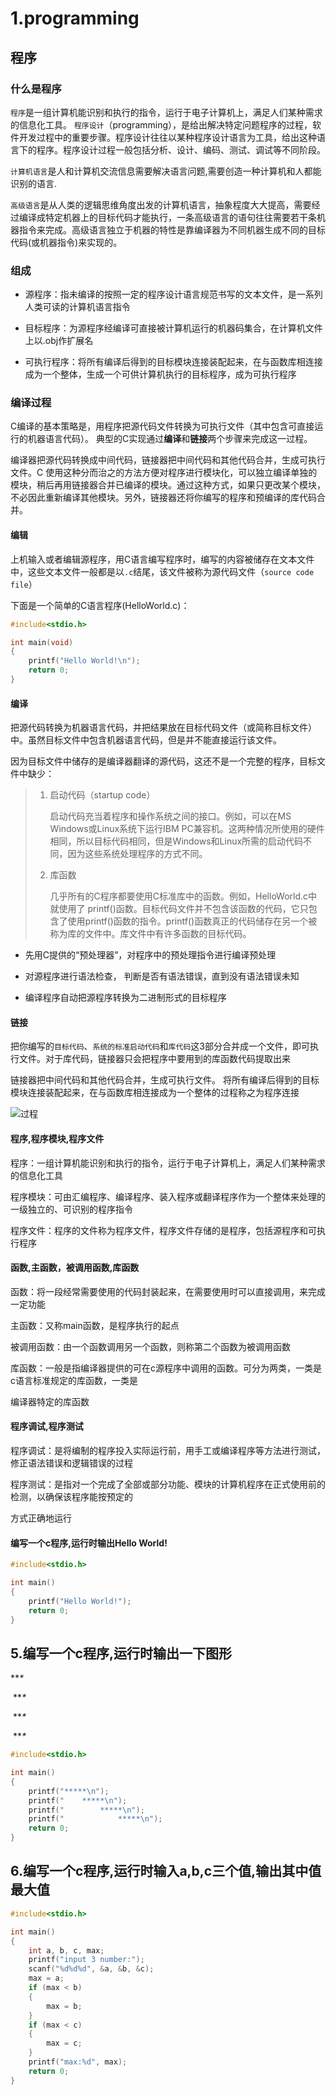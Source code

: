 # 1.programming

## 程序

### 什么是程序

`程序`是一组计算机能识别和执行的指令，运行于电子计算机上，满足人们某种需求的信息化工具。 `程序设计`（programming），是给出解决特定问题程序的过程，软件开发过程中的重要步骤。程序设计往往以某种程序设计语言为工具，给出这种语言下的程序。程序设计过程一般包括分析、设计、编码、测试、调试等不同阶段。

`计算机语言`是人和计算机交流信息需要解决语言问题,需要创造一种计算机和人都能识别的语言.

`高级语言`是从人类的逻辑思维角度出发的计算机语言，抽象程度大大提高，需要经过编译成特定机器上的目标代码才能执行，一条高级语言的语句往往需要若干条机器指令来完成。高级语言独立于机器的特性是靠编译器为不同机器生成不同的目标代码\(或机器指令\)来实现的。

### 组成

- 源程序：指未编译的按照一定的程序设计语言规范书写的文本文件，是一系列人类可读的计算机语言指令

- 目标程序：为源程序经编译可直接被计算机运行的机器码集合，在计算机文件上以.obj作扩展名

- 可执行程序：将所有编译后得到的目标模块连接装配起来，在与函数库相连接成为一个整体，生成一个可供计算机执行的目标程序，成为可执行程序

### 编译过程

C编译的基本策略是，用程序把源代码文件转换为可执行文件（其中包含可直接运行的机器语言代码）。
典型的C实现通过**编译**和**链接**两个步骤来完成这一过程。

编译器把源代码转换成中间代码，链接器把中间代码和其他代码合并，生成可执行文件。C 使用这种分而治之的方法方便对程序进行模块化，可以独立编译单独的模块，稍后再用链接器合并已编译的模块。通过这种方式，如果只更改某个模块，不必因此重新编译其他模块。另外，链接器还将你编写的程序和预编译的库代码合并。

#### 编辑

上机输入或者编辑源程序，用C语言编写程序时，编写的内容被储存在文本文件中，这些文本文件一般都是以`.c`结尾，该文件被称为源代码文件（`source code file`）

下面是一个简单的C语言程序(HelloWorld.c)：

```c
#include<stdio.h>

int main(void)
{
    printf("Hello World!\n");
    return 0;
}
```

#### 编译

把源代码转换为机器语言代码，并把结果放在目标代码文件（或简称目标文件）中。虽然目标文件中包含机器语言代码，但是并不能直接运行该文件。

因为目标文件中储存的是编译器翻译的源代码，这还不是一个完整的程序，目标文件中缺少：

> 1. 启动代码（startup code）
>
>       启动代码充当着程序和操作系统之间的接口。例如，可以在MS Windows或Linux系统下运行IBM PC兼容机。这两种情况所使用的硬件相同，所以目标代码相同，但是Windows和Linux所需的启动代码不同，因为这些系统处理程序的方式不同。
> 2. 库函数
>
>       几乎所有的C程序都要使用C标准库中的函数。例如，HelloWorld.c中就使用了 printf()函数。目标代码文件并不包含该函数的代码，它只包含了使用printf()函数的指令。printf()函数真正的代码储存在另一个被称为库的文件中。库文件中有许多函数的目标代码。


* 先用C提供的“预处理器”，对程序中的预处理指令进行编译预处理

* 对源程序进行语法检查， 判断是否有语法错误，直到没有语法错误未知

* 编译程序自动把源程序转换为二进制形式的目标程序

#### 链接

把你编写的`目标代码`、`系统的标准启动代码`和`库代码`这3部分合并成一个文件，即可执行文件。对于库代码，链接器只会把程序中要用到的库函数代码提取出来

链接器把中间代码和其他代码合并，生成可执行文件。
将所有编译后得到的目标模块连接装配起来，在与函数库相连接成为一个整体的过程称之为程序连接

![过程](assets/image/1.jpeg)

#### 程序,程序模块,程序文件

程序：一组计算机能识别和执行的指令，运行于电子计算机上，满足人们某种需求的信息化工具

程序模块：可由汇编程序、编译程序、装入程序或翻译程序作为一个整体来处理的一级独立的、可识别的程序指令

程序文件：程序的文件称为程序文件，程序文件存储的是程序，包括源程序和可执行程序

#### 函数,主函数，被调用函数,库函数

函数：将一段经常需要使用的代码封装起来，在需要使用时可以直接调用，来完成一定功能

主函数：又称main函数，是程序执行的起点

被调用函数：由一个函数调用另一个函数，则称第二个函数为被调用函数

库函数：一般是指编译器提供的可在c源程序中调用的函数。可分为两类，一类是c语言标准规定的库函数，一类是

编译器特定的库函数

#### 程序调试,程序测试

程序调试：是将编制的程序投入实际运行前，用手工或编译程序等方法进行测试，修正语法错误和逻辑错误的过程

程序测试：是指对一个完成了全部或部分功能、模块的计算机程序在正式使用前的检测，以确保该程序能按预定的

方式正确地运行

#### 编写一个c程序,运行时输出Hello World!

```c
#include<stdio.h>

int main()
{
    printf("Hello World!");
    return 0;
}
```

## 5.编写一个c程序,运行时输出一下图形

\*\*_\*_

​    \*\*_\*_

​       \*\*_\*_

​           \*\*_\*_

```c
#include<stdio.h>

int main()
{
    printf("*****\n");
    printf("    *****\n");
    printf("        *****\n");
    printf("            *****\n");
    return 0;
}
```

## 6.编写一个c程序,运行时输入a,b,c三个值,输出其中值最大值

```c
#include<stdio.h>

int main()
{
    int a, b, c, max;
    printf("input 3 number:");
    scanf("%d%d%d", &a, &b, &c);
    max = a;
    if (max < b)
    {
        max = b;
    }
    if (max < c)
    {
        max = c;
    }
    printf("max:%d", max);
    return 0;
}
```